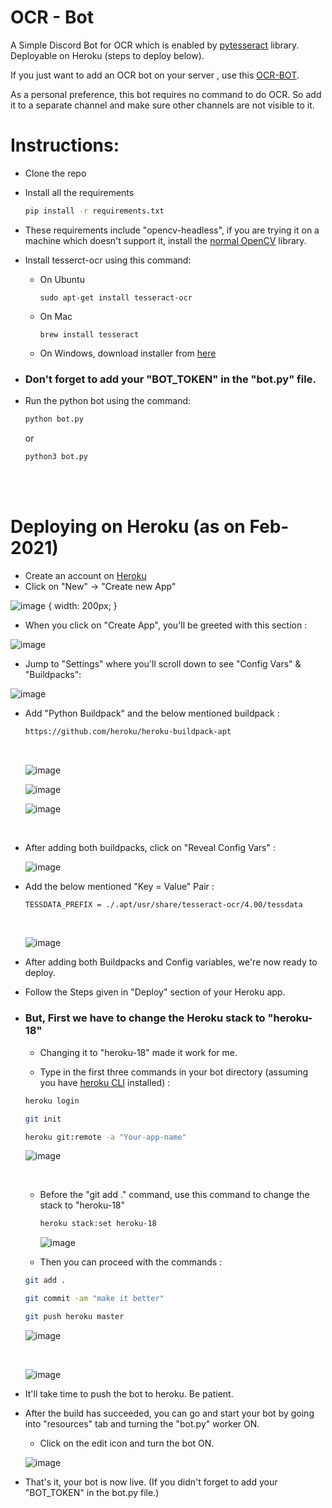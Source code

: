 # OCR - Bot
A Simple Discord Bot for OCR which is enabled by [pytesseract](https://pypi.org/project/pytesseract/) library. Deployable on Heroku (steps to deploy below).

If you just want to add an OCR bot on your server , use this  [OCR-BOT](https://discord.com/api/oauth2/authorize?client_id=805507110363201547&permissions=2048&scope=bot).

As a personal preference, this bot requires no command to do OCR. So add it to a separate channel and make sure other channels are not visible to it.


# Instructions:
 - Clone the repo
 - Install all the requirements
     ```sh
    pip install -r requirements.txt
    ```
- These requirements include "opencv-headless", if you are trying it on a machine which doesn't support it, install the [normal OpenCV](https://pypi.org/project/opencv-python/) library.

- Install tesserct-ocr using this command:
    - On Ubuntu
      ```
      sudo apt-get install tesseract-ocr
      ```
    - On Mac
      ```
      brew install tesseract
      ```
    - On Windows, download installer from [here](https://github.com/UB-Mannheim/tesseract/wiki)
 
- ### Don't forget to add your "BOT_TOKEN" in the "bot.py" file.

- Run the python bot using the command: 
    ```sh
    python bot.py
   ```
    or
    ```sh
    python3 bot.py
    ```
 <br />
 <br />

# Deploying on Heroku (as on Feb-2021)
- Create an account on [Heroku](https://www.heroku.com/)
- Click on "New" -> "Create new App" <br />

![image](assets/new-app.png) { width: 200px; }

- When you click on "Create App", you'll be greeted with this section : <br />

![image](assets/first-deploy.png)

- Jump to "Settings" where you'll scroll down to see "Config Vars" & "Buildpacks": <br />

![image](assets/buildpack.png)

- Add "Python Buildpack" and the below mentioned buildpack : 

     ```sh
    https://github.com/heroku/heroku-buildpack-apt
    ```
    <br />

    ![image](assets/python-bp.png)

    ![image](assets/custom-bp.png) 

    ![image](assets/final-bp.png)

    <br />

- After adding both buildpacks, click on "Reveal Config Vars" : <br />

    ![image](assets/config-vars.png)

- Add the below mentioned "Key = Value" Pair :

     ```sh
    TESSDATA_PREFIX = ./.apt/usr/share/tesseract-ocr/4.00/tessdata
    ```
    <br />

    ![image](assets/fin-config-vars.png)


- After adding both Buildpacks and Config variables,  we're now ready to deploy.

- Follow the Steps given in "Deploy" section of your Heroku app. <br />

- ### But,  First we have to change the Heroku stack to "heroku-18"

    - Changing it to "heroku-18" made it work for me.

    - Type in the first three commands in your bot directory (assuming you have [heroku CLI](https://devcenter.heroku.com/articles/heroku-cli) installed) : 

    ```sh
    heroku login
    ```

    ```sh
    git init
    ```

    ```sh
    heroku git:remote -a "Your-app-name"
    ```


    ![image](assets/first-two-cmd.png) 

     <br /> 

    - Before the "git add ." command, use this command to change the stack to "heroku-18"

         ```sh
         heroku stack:set heroku-18
        ```

         ![image](assets/stack-18.png)
        <br />

    - Then you can proceed with the commands : 

    ```sh
    git add .
    ```

    ```sh
    git commit -am "make it better"
    ```

    ```sh
    git push heroku master
    ```
            
    ![image](assets/start-dep.png)

    <br />

    ![image](assets/done-dep.png)
    
- It'll take time to push the bot to heroku. Be patient.

- After the build has succeeded, you can go and start your bot by going into "resources" tab and turning the "bot.py" worker ON.

    - Click on the edit icon and turn the bot ON.

    ![image](assets/bot-on.png)

- That's it, your bot is now live. (If you didn't forget to add your "BOT_TOKEN" in the bot.py file.)
    



